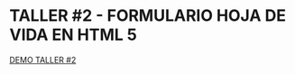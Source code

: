 # TALLER #2 - FORMULARIO HOJA DE VIDA EN HTML 5

[DEMO TALLER #2](https://rober19.github.io/TecnologiasWEB/CORTE%20I/TALLER%20%231%20-%20HTML%205%20-%20I%20CORTE/Index.html)

